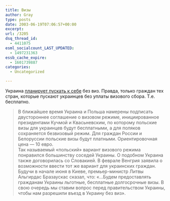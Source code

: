 ```yaml
---
title: Визы
author: Gray
type: posts
date: 2003-06-19T07:06:57+00:00
excerpt:
url: /3205
dsq_thread_id:
  - 4411075
esml_socialcount_LAST_UPDATED:
  - 1497231363
essb_cache_expire:
  - 1601739887
categories:
  - Uncategorized

---
```








Украина <a href="http://www.obozrevatel.com.ua/press/10/87025.html" target="_blank">планирует пускать к себе</a> без виз. Правда, только граждан тех стран, которые пускают украинцев без уплаты визового сбора. Т.е. бесплатно.

> В ближайшее время Украина и Польша намерены подписать двустороннее соглашение о визовом режиме, инициированное президентами Кучмой и Квасьневским, по которому польские визы для украинцев будут бесплатными, а для поляков сохраняется безвизовый режим. Для граждан России и Белоруссии польские визы будут платными. Ориентировочная цена &#8212; 10 евро.  
> Так называемый &#171;польский&#187; вариант визового режима понравился большинству соседей Украины. О подобном Украина также договорилась со Словакией. В феврале Венгрия заявила о возможности ввести тот же вариант для украинских граждан. Будучи в начале июня в Киеве, премьер-министр Литвы Альгирдас Бразаускас сказал, что: &#171;&#8230;Будем предоставлять гражданам Украины льготные, бесплатные долгосрочные визы. В свою очередь мы ставим вопрос перед правительством Украины, чтобы нам разрешили въезд в Украину без виз&#187;.